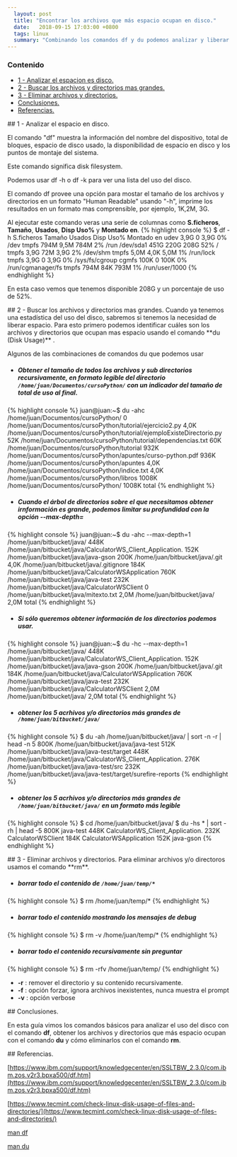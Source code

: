 ```yaml
---
  layout: post
  title: "Encontrar los archivos que más espacio ocupan en disco."
  date:   2018-09-15 17:03:00 +0800
  tags: linux
  summary: "Combinando los comandos df y du podemos analizar y liberar espacio en nuestro sistema Linux."
---
```


<div class="bs-callout bs-callout-success">
<h3>Contenido</h3>
<ul class="list-unstyled">
  <li><a href="#id-section1" >1 - Analizar el espacion es disco.</a></li>
  <li><a href="#id-section2" >2 - Buscar los archivos y directorios mas grandes.</a></li>
  <li><a href="#id-section3" >3 - Eliminar archivos y directorios.</a></li>
  <li><a href="#id-conclusiones" >Conclusiones.</a></li>
  <li><a href="#id-referencias" >Referencias.</a></li>
</ul>
</div>

<div id='id-section1'/>
## 1 - Analizar el espacio en disco.

El comando "df" muestra la información del nombre del dispositivo, total de bloques, espacio de disco usado, la disponibilidad de espacio en disco y los puntos de montaje del sistema.

Este comando significa disk filesystem.

Podemos usar df -h o df -k para ver una lista del uso del disco.

El comando df provee una opción para mostar el tamaño de los archivos y directorios en un formato "Human Readable" usando "-h", imprime los resultados en un formato mas comprensible, por ejemplo, 1K,2M, 3G.

Al ejecutar este comando veras una serie de columnas como **S.ficheros**, **Tamaño**, **Usados**, **Disp Uso%** y **Montado en**.
{% highlight console %}
$ df -h
S.ficheros     Tamaño Usados  Disp Uso% Montado en
udev             3,9G      0  3,9G   0% /dev
tmpfs            794M   9,5M  784M   2% /run
/dev/sda1        451G   220G  208G  52% /
tmpfs            3,9G    72M  3,9G   2% /dev/shm
tmpfs            5,0M   4,0K  5,0M   1% /run/lock
tmpfs            3,9G      0  3,9G   0% /sys/fs/cgroup
cgmfs            100K      0  100K   0% /run/cgmanager/fs
tmpfs            794M    84K  793M   1% /run/user/1000
{% endhighlight %}

En esta caso vemos que tenemos disponible 208G y un porcentaje de uso de 52%.


<div id='id-section2'/>
## 2 - Buscar los archivos y directorios mas grandes.
Cuando ya tenemos una estadística del uso del disco, sabremos si tenemos la necesidad de liberar espacio. Para esto primero podemos identificar cuáles son los archivos y directorios que ocupan mas espacio usando el comando **du (Disk Usage)** .

Algunos de las combinaciones de comandos du que podemos usar

- ##### Obtener el tamaño de todos los archivos y sub directorios recursivamente, en formato legible del directorio `/home/juan/Documentos/cursoPython/` con un indicador del tamaño de total de uso al final.

{% highlight console %}
juan@juan:~$ du -ahc  /home/juan/Documentos/cursoPython/
0	/home/juan/Documentos/cursoPython/tutorial/ejercicio2.py
4,0K	/home/juan/Documentos/cursoPython/tutorial/ejemploExisteDirectorio.py
52K	/home/juan/Documentos/cursoPython/tutorial/dependencias.txt
60K	/home/juan/Documentos/cursoPython/tutorial
932K	/home/juan/Documentos/cursoPython/apuntes/curso-python.pdf
936K	/home/juan/Documentos/cursoPython/apuntes
4,0K	/home/juan/Documentos/cursoPython/indice.txt
4,0K	/home/juan/Documentos/cursoPython/libros
1008K	/home/juan/Documentos/cursoPython/
1008K	total
{% endhighlight %}

- ##### Cuando el árbol de directorios sobre el que necesitamos obtener irnformación es grande, podemos limitar su profundidad  con la opción __--max-depth=__

{% highlight console %}
juan@juan:~$ du -ahc --max-depth=1 /home/juan/bitbucket/java/
448K	/home/juan/bitbucket/java/CalculatorWS_Client_Application.
152K	/home/juan/bitbucket/java/java-gson
200K	/home/juan/bitbucket/java/.git
4,0K	/home/juan/bitbucket/java/.gitignore
184K	/home/juan/bitbucket/java/CalculatorWSApplication
760K	/home/juan/bitbucket/java/java-test
232K	/home/juan/bitbucket/java/CalculatorWSClient
0	/home/juan/bitbucket/java/mitexto.txt
2,0M	/home/juan/bitbucket/java/
2,0M	total
{% endhighlight %}

- ##### Si sólo queremos obtener información de los directorios podemos usar.

{% highlight console %}
juan@juan:~$ du -hc --max-depth=1 /home/juan/bitbucket/java/
448K	/home/juan/bitbucket/java/CalculatorWS_Client_Application.
152K	/home/juan/bitbucket/java/java-gson
200K	/home/juan/bitbucket/java/.git
184K	/home/juan/bitbucket/java/CalculatorWSApplication
760K	/home/juan/bitbucket/java/java-test
232K	/home/juan/bitbucket/java/CalculatorWSClient
2,0M	/home/juan/bitbucket/java/
2,0M	total
{% endhighlight %}

- ##### obtener los 5 acrhivos y/o directorios más grandes de `/home/juan/bitbucket/java/`
{% highlight console %}
$ du -ah /home/juan/bitbucket/java/ | sort -n -r | head -n 5
800K	/home/juan/bitbucket/java/java-test
512K	/home/juan/bitbucket/java/java-test/target
448K	/home/juan/bitbucket/java/CalculatorWS_Client_Application.
276K	/home/juan/bitbucket/java/java-test/src
232K	/home/juan/bitbucket/java/java-test/target/surefire-reports
{% endhighlight %}

- ##### obtener los 5 acrhivos y/o directorios más grandes de `/home/juan/bitbucket/java/` en un formato más legible

{% highlight console %}
$ cd /home/juan/bitbucket/java/
$ du -hs * | sort -rh | head -5
800K	java-test
448K	CalculatorWS_Client_Application.
232K	CalculatorWSClient
184K	CalculatorWSApplication
152K	java-gson
{% endhighlight %}

<div id='id-section3'/>
## 3 - Eliminar archivos y directorios.
Para eliminar archivos y/o directoros usamos el comando **rm**.

- ##### borrar todo el contenido de `/home/juan/temp/*`
{% highlight console %}
$ rm /home/juan/temp/*
{% endhighlight %}

- ##### borrar todo el contenido mostrando los mensajes de debug
{% highlight console %}
$ rm -v /home/juan/temp/*
{% endhighlight %}

- ##### borrar todo el contenido recursivamente sin preguntar
{% highlight console %}
$ rm -rfv /home/juan/temp/
{% endhighlight %}

-  **-r** : remover el directorio y su contenido recursivamente.
-  **-f** : opción forzar, ignora archivos inexistentes, nunca muestra el prompt
-  **-v** : opción verbose



<div id='id-conclusiones'/>
## Conclusiones.

En esta guía vimos los comandos básicos para analizar el uso del disco con el comando **df**, obtener los archivos y directorios que más espacio ocupan con el comando **du** y cómo eliminarlos con el comando **rm**.

<div id='id-referencias'/>
## Referencias.

[https://www.ibm.com/support/knowledgecenter/en/SSLTBW_2.3.0/com.ibm.zos.v2r3.bpxa500/df.htm](https://www.ibm.com/support/knowledgecenter/en/SSLTBW_2.3.0/com.ibm.zos.v2r3.bpxa500/df.htm)

[https://www.tecmint.com/check-linux-disk-usage-of-files-and-directories/](https://www.tecmint.com/check-linux-disk-usage-of-files-and-directories/)

[man df](#)

[man du](#)
